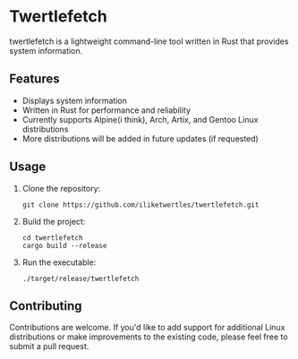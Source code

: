 # Twertlefetch
twertlefetch is a lightweight command-line tool written in Rust that provides system information.

## Features

- Displays system information
- Written in Rust for performance and reliability
- Currently supports Alpine(i think), Arch, Artix, and Gentoo Linux distributions
- More distributions will be added in future updates (if requested)


## Usage

1. Clone the repository:

   ```shell
   git clone https://github.com/iliketwertles/twertlefetch.git
   
2. Build the project:

   ```shell
   cd twertlefetch
   cargo build --release

3. Run the executable:
   ```shell
   ./target/release/twertlefetch
   
## Contributing
Contributions are welcome. If you'd like to add support for additional Linux distributions or make improvements to the existing code, please feel free to submit a pull request.
